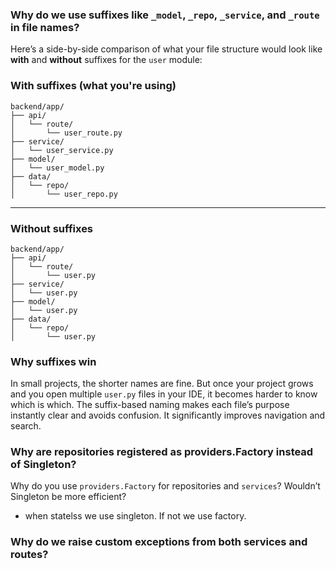 ### Why do we use suffixes like `_model`, `_repo`, `_service`, and `_route` in file names?

Here’s a side-by-side comparison of what your file structure would look like **with** and **without** suffixes for the `user` module:

### With suffixes (what you're using)

```
backend/app/
├── api/
│   └── route/
│       └── user_route.py
├── service/
│   └── user_service.py
├── model/
│   └── user_model.py
├── data/
│   └── repo/
│       └── user_repo.py
```

---

### Without suffixes

```
backend/app/
├── api/
│   └── route/
│       └── user.py
├── service/
│   └── user.py
├── model/
│   └── user.py
├── data/
│   └── repo/
│       └── user.py
```

### Why suffixes win

In small projects, the shorter names are fine. But once your project grows and you open multiple `user.py` files in your IDE, it becomes harder to know which is which. The suffix-based naming makes each file’s purpose instantly clear and avoids confusion. It significantly improves navigation and search. 


### Why are repositories registered as providers.Factory instead of Singleton?
Why do you use `providers.Factory` for repositories and `services`? Wouldn’t Singleton be more efficient?

- when statelss we use singleton. If not we use factory.


### Why do we raise custom exceptions from both services and routes?